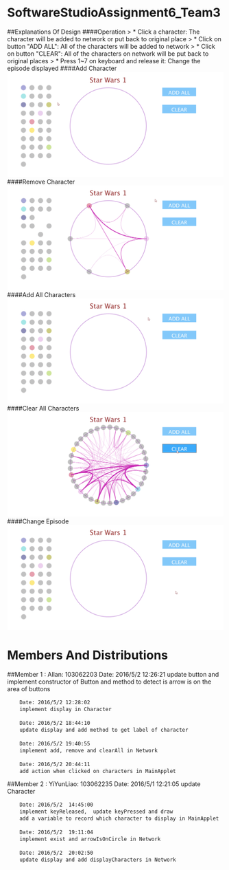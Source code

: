 # SoftwareStudioAssignment6_Team3 #
##Explanations Of Design
####Operation
	> *	Click a character: The character will be added to network or
									put back to original place
	> *	Click on button "ADD ALL": All of the characters will be added to network
	> *	Click on button "CLEAR": All of the characters on network will be put back to original places
	> *	Press 1~7 on keyboard and release it: Change the episode displayed
####Add Character
![alt text](/picture/add.gif "Add Character")
####Remove Character
![alt text](/picture/remove.gif "Remove Character")
####Add All Characters
![alt text](/picture/addAll.gif "Add All Characters")
####Clear All Characters
![alt text](/picture/clear.gif "Clear All Characters")
####Change Episode
![alt text](/picture/changeEpisode.gif "Change Episode")

# Members And Distributions #
##Member 1 : Allan: 103062203
		Date: 2016/5/2 12:26:21
		update button and implement constructor of Button
		and method to detect is arrow is on the area of buttons

		Date: 2016/5/2 12:28:02
		implement display in Character

		Date: 2016/5/2 18:44:10
		update display and add method to get label of character

		Date: 2016/5/2 19:40:55
		implement add, remove and clearAll in Network

		Date: 2016/5/2 20:44:11
		add action when clicked on characters in MainApplet
##Member 2 : YiYunLiao: 103062235
		Date: 2016/5/1  12:21:05
		update Character
		
		Date: 2016/5/2  14:45:00
		implement keyReleased,  update keyPressed and draw
		add a variable to record which character to display in MainApplet
		
		Date: 2016/5/2  19:11:04
		implement exist and arrowIsOnCircle in Network
		
		Date: 2016/5/2  20:02:50
		update display and add displayCharacters in Network
